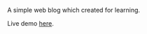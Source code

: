 A simple web blog which created for learning.

Live demo [here](https://giahao1411.github.io/personal-blog-website).
